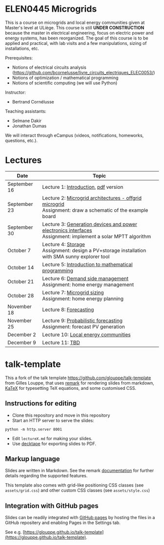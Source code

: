# ELEN0445 Microgrids

This is a course on microgrids and local energy communities given at Master's level at ULiège.
This course is still **UNDER CONSTRUCTION** because the master in electrical engineering, focus on electric power and energy systems, has been reorganized. The goal of this course is to be applied and practical, with lab visits and a few manipulations, sizing of installations, etc.

Prerequisites: 
 - Notions of electrical circuits analysis (https://github.com/bcornelusse/livre_circuits_electriques_ELEC0053/)
 - Notions of optimization / mathematical programming
 - Notions of scientific computing (we will use Python)

Instructor: 
 - Bertrand Cornélusse

Teaching assistants:
 - Selmane Dakir
 - Jonathan Dumas

We will interact through eCampus (videos, notifications, homeworks, questions, etc.). 

# Lectures 

| Date | Topic |
| --- | --- |
| September 16 | Lecture 1: [Introduction](https://bcornelusse.github.io/ELEN0445-microgrids/?p=lecture1.md), [pdf](pdf/introduction.pdf) version |
| September 23 | Lecture 2: [Microgrid architectures - offgrid microgrid](https://bcornelusse.github.io/ELEN0445-microgrids/?p=architectures.md) <br> Assignment: draw a schematic of the example board |
| September 30 | Lecture 3: [Generation devices and power electronics interfaces](https://bcornelusse.github.io/ELEN0445-microgrids/?p=devices.md) <br> Assignment: implement a solar MPTT algorithm|
| October 7 | Lecture 4: [Storage](https://bcornelusse.github.io/ELEN0445-microgrids/?p=storage.md)  <br> Assignment: design a PV+storage installation with SMA sunny explorer tool|
| October 14 | Lecture 5: [Introduction to mathematical programming](https://bcornelusse.github.io/ELEN0445-microgrids/?p=optimization.md) |
| October 21 | Lecture 6: [Demand side management](https://bcornelusse.github.io/ELEN0445-microgrids/?p=dsm.md) <br> Assignment: home energy management| 
| October 28 | Lecture 7: [Microgrid sizing ](https://bcornelusse.github.io/ELEN0445-microgrids/?p=sizing.md)  <br> Assignment: home energy planning |
| November 18 | Lecture 8: [Forecasting](https://bcornelusse.github.io/ELEN0445-microgrids/?p=forecasting.md) 
| November 25 | Lecture 9: [Probabilistic forecasting](https://bcornelusse.github.io/ELEN0445-microgrids/?p=probabilistic_forecasting.md) <br> Assignment: forecast PV generation |
| December 2 | Lecture 10: [Local energy communities](https://bcornelusse.github.io/ELEN0445-microgrids/?p=lec.md) |
| December 9 | Lecture 11: [TBD](https://bcornelusse.github.io/ELEN0445-microgrids/?p=TBD.md) |


# talk-template

This a fork of the talk template https://github.com/glouppe/talk-template from Gilles Louppe, that uses [remark](https://github.com/gnab/remark) for rendering slides from markdown, [KaTeX](https://github.com/Khan/KaTeX) for typesetting TeX equations, and some customised CSS.

## Instructions for editing

- Clone this repository and move in this repository
- Start an HTTP server to serve the slides:
```
python -m http.server 8001
```
- Edit `lectureX.md` for making your slides.
- Use [decktape](https://github.com/astefanutti/decktape) for exporting slides to PDF.

## Markup language

Slides are written in Markdown. See the remark [documentation](https://github.com/gnab/remark/wiki/Markdown) for further details regarding the supported features.

This template also comes with grid-like positioning CSS classes (see `assets/grid.css`) and other custom CSS classes (see `assets/style.css`)

## Integration with GitHub pages

Slides can be readily integrated with [GitHub pages](https://pages.github.com/) by hosting the files in a GitHub repositery and enabling Pages in the Settings tab.

See e.g. [https://glouppe.github.io/talk-template](https://glouppe.github.io/talk-template). 
